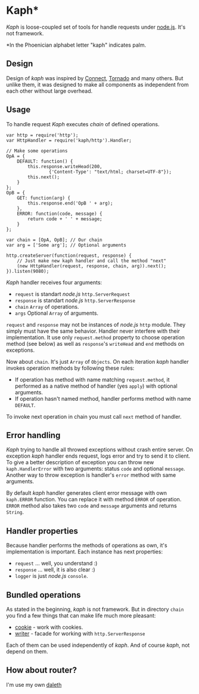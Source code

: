 # Kaph*

*Kaph* is loose-coupled set of tools for handle requests under 
[node.js](http://nodejs.org). It's not framework.

*In the Phoenician alphabet letter "kaph" indicates palm.

## Design

Design of *kaph* was inspired by 
[Connect](http://github.com/senchalabs/Connect), 
[Tornado](http://www.tornadoweb.org/) and many others. But unlike them, it was 
designed to make all components as independent from each other without large 
overhead. 

## Usage

To handle request *Kaph* executes *chain* of defined operations.

    var http = require('http');
    var HttpHandler = require('kaph/http').Handler;
    
    // Make some operations
    OpA = {
        DEFAULT: function() {
            this.response.writeHead(200, 
                    {'Content-Type': "text/html; charset=UTF-8"});
            this.next();
        }    
    };
    OpB = {
        GET: function(arg) {
            this.response.end('OpB ' + arg);
        },
        ERROR: function(code, message) {
            return code + ' ' + message;
        }
    };
    
    var chain = [OpA, OpB]; // Our chain
    var arg = ['Some arg']; // Optional arguments
    
    http.createServer(function(request, response) {
        // Just make new kaph handler and call the method "next"
        (new HttpHandler(request, response, chain, arg)).next();
    }).listen(9080);

*Kaph* handler receives four arguments:

* `request` is standart *node.js* `http.ServerRequest`
* `response` is standart *node.js* `http.ServerResponse`
* `chain` `Array` of operations.
* `args` Optional `Array` of arguments.

`request` and `response` may not be instances of *node.js* `http` module. They 
simply must have the same behavior. Handler never interfere with their 
implementation. It use only `request.method` property to choose operation
method (see below) as well as `response`'s `writeHead` and `end` methods
on exceptions.

Now about `chain`. It's just `Array` of `Objects`. On each iteration *kaph* 
handler invokes operation methods by following these rules:

* If operation has method with name matching `request.method`, it performed as 
  a native method of handler (yes `apply`) with optional arguments.
* If operation hasn't named method, handler performs method with name 
  `DEFAULT`.

To invoke next operation in chain you must call `next` method of handler. 

## Error handling

*Kaph* trying to handle all throwed exceptions without crash entire server. On
exception *kaph* handler ends request, logs error and try to send it to client. 
To give a better description of exception you can throw new `kaph.HandlerError` 
with two arguments: status `code` and optional `message`. Another way to throw
exception is handler's `error` method with same arguments.

By default *kaph* handler generates client error message with own `kaph.ERROR` 
function. You can replace it with method `ERROR` of operation. `ERROR` method
also takes two `code` and `message` arguments and returns `String`.

## Handler properties

Because handler performs the methods of operations as own, it's implementation 
is important. Each instance has next properties:

* `request` ... well, you understand :)
* `response` ... well, it is also clear :)
* `logger` is just *node.js* `console`.

## Bundled operations

As stated in the beginning, *kaph* is not framework. But in directory `chain` 
you find a few things that can make life much more pleasant:

* [cookie](https://github.com/akaspin/kaph/blob/master/chain/cookie.md) - 
  work with cookies.
* [writer](https://github.com/akaspin/kaph/blob/master/chain/writer.md) - 
  facade for working with `http.ServerResponse`

Each of them can be used independently of *kaph*. And of course *kaph*, 
not depend on them.

## How about router?

I'm use my own [daleth](https://github.com/akaspin/daleth)

 